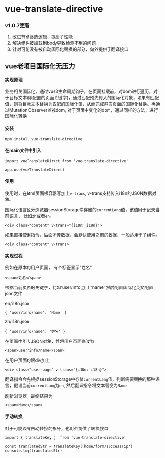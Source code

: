 # vue-translate-directive
### v1.0.7更新

1. 改进节点筛选逻辑，提高了性能
2. 解决组件被加载到body导致检测不到的问题
3. 针对可能没有被自动国际化替换的部分，向外提供了翻译接口

## vue老项目国际化无压力

#### 实现原理
业务相关国际化，通过vue3生命周期钩子，在页面挂载前，对dom进行遍历，对于目标文本(即配置的页面关键字)，通过匹配预先传入的国际化对象，如果有匹配值，则将目标文本替换为匹配的国际化值，从而完成静态页面的国际化替换。再通过Mutation Observer监视dom, 对于页面中变化的dom，通过同样的方法，进行国际化转换

#### 安装
```
npm install vue-translate-directive
```

#### 在main文件中引入

```
import vueTranslateDirect from 'vue-translate-directive'

app.use(vueTranslateDirect)

```

#### 使用

使用时，在html页面根容器写加上`v-trans`, v-trans支持传入i18n的JSON数据对象。

国际化语言区分浏览器sessionStorage中存储的`currentLang`值，该值用于记录当前语言， 比如`zh`或者`en`。

```
<div class="content" v-trans="{i18n: i18n}">
```

如果直接使用指令，后面不传数据，会默认使用之前的数据，一般适用于子组件。
```
<div class="content" v-trans>
```

#### 实现过程

例如在原本的用户页面， 有个标签显示"姓名"

```
<span>姓名</span>
```

根据当前页面的关键字，比如'user/info',加上'name' 然后配置国际化英文配置json文件

en/i18n.json
```
{ 'user/info/name': 'Name' }
```

zh/i18n.json
```
{ 'user/info/name': '姓名' }
```

在页面中引入JSON对象，并将用户页面修改为

```
<span>user/info/name</span>
```

在用户页面的跟div加上
```
<div class="user-page" v-trans="{i18n: i18n}">
```

翻译指令会先根据sessionStorage中存储`currentLang`值，判断需要替换的那种语言，假设当前`currentLang`为`en`, 然后翻译指令将文本替换为`Name`

刷新浏览器，最终结果为
```
<span>Name</span>
```

#### 手动转换
对于可能没有自动转换的部分，也对外提供了转换接口

```
import { translateKey }  from 'vue-translate-directive'

const translatedStr = translateKey('home/form/successTip')
console.log(translatedStr)
```